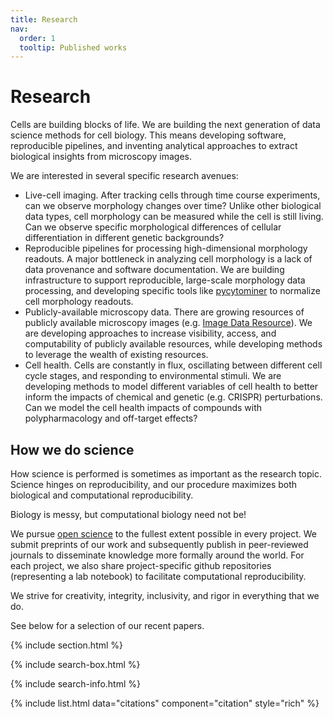 ```yaml
---
title: Research
nav:
  order: 1
  tooltip: Published works
---
```


# <i class="fas fa-microscope"></i>Research

Cells are building blocks of life.
We are building the next generation of data science methods for cell biology.
This means developing software, reproducible pipelines, and inventing analytical approaches to extract biological insights from microscopy images.

We are interested in several specific research avenues:

- Live-cell imaging. After tracking cells through time course experiments, can we observe morphology changes over time? Unlike other biological data types, cell morphology can be measured while the cell is still living. Can we observe specific morphological differences of cellular differentiation in different genetic backgrounds?
- Reproducible pipelines for processing high-dimensional morphology readouts. A major bottleneck in analyzing cell morphology is a lack of data provenance and software documentation. We are building infrastructure to support reproducible, large-scale morphology data processing, and developing specific tools like [pycytominer](https://github.com/cytomining/pycytominer) to normalize cell morphology readouts.
- Publicly-available microscopy data. There are growing resources of publicly available microscopy images (e.g. [Image Data Resource](https://idr.openmicroscopy.org/)). We are developing approaches to increase visibility, access, and computability of publicly available resources, while developing methods to leverage the wealth of existing resources.
- Cell health. Cells are constantly in flux, oscillating between different cell cycle stages, and responding to environmental stimuli. We are developing methods to model different variables of cell health to better inform the impacts of chemical and genetic (e.g. CRISPR) perturbations. Can we model the cell health impacts of compounds with polypharmacology and off-target effects?

## How we do science

How science is performed is sometimes as important as the research topic.
Science hinges on reproducibility, and our procedure maximizes both biological and computational reproducibility.

Biology is messy, but computational biology need not be!

We pursue [open science](https://en.wikipedia.org/wiki/Open_science) to the fullest extent possible in every project.
We submit preprints of our work and subsequently publish in peer-reviewed journals to disseminate knowledge more formally around the world.
For each project, we also share project-specific github repositories (representing a lab notebook) to facilitate computational reproducibility.

We strive for creativity, integrity, inclusivity, and rigor in everything that we do.

See below for a selection of our recent papers.

{% include section.html %}

{% include search-box.html %}

{% include search-info.html %}

{% include list.html data="citations" component="citation" style="rich" %}
